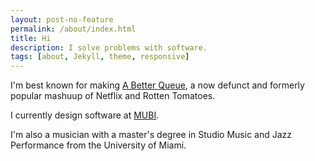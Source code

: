 ```yaml
---
layout: post-no-feature
permalink: /about/index.html
title: Hi
description: I solve problems with software.
tags: [about, Jekyll, theme, responsive]
---
```


I'm best known for making [A Better Queue](http://abetterqueue.com/), a
now defunct and formerly popular mashuup of Netflix and Rotten Tomatoes.

I currently design software at [MUBI](https://mubi.com).

I'm also a musician with a master's degree in Studio Music and Jazz
Performance from the University of Miami.
